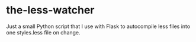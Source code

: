 # the-less-watcher
Just a small Python script that I use with Flask to autocompile less files into one styles.less file on change.
